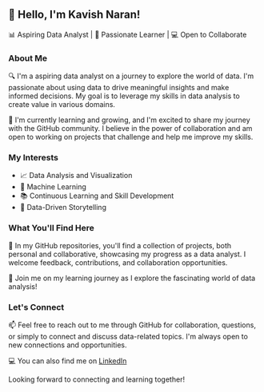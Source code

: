 

<!--
**KavishNaran/KavishNaran** is a ✨ _special_ ✨ repository because its `README.md` (this file) appears on your GitHub profile.

Here are some ideas to get you started:

- 🔭 I’m currently working on ...
- 🌱 I’m currently learning ...
- 👯 I’m looking to collaborate on ...
- 🤔 I’m looking for help with ...
- 💬 Ask me about ...
- 📫 How to reach me: ...
- 😄 Pronouns: ...
- ⚡ Fun fact: ...
-->
## 👋 Hello, I'm Kavish Naran!

📊 Aspiring Data Analyst | 🌟 Passionate Learner | 💻 Open to Collaborate

### About Me

🔍 I'm a aspiring data analyst on a journey to explore the world of data. I'm passionate about using data to drive meaningful insights and make informed decisions. My goal is to leverage my skills in data analysis to create value in various domains.

🌱 I'm currently learning and growing, and I'm excited to share my journey with the GitHub community. I believe in the power of collaboration and am open to working on projects that challenge and help me improve my skills.

### My Interests

- 📈 Data Analysis and Visualization
- 🧠 Machine Learning
- 📚 Continuous Learning and Skill Development
- 💬 Data-Driven Storytelling

### What You'll Find Here

📂 In my GitHub repositories, you'll find a collection of projects, both personal and collaborative, showcasing my progress as a data analyst. I welcome feedback, contributions, and collaboration opportunities.

🚀 Join me on my learning journey as I explore the fascinating world of data analysis!

### Let's Connect

📫 Feel free to reach out to me through GitHub for collaboration, questions, or simply to connect and discuss data-related topics. I'm always open to new connections and opportunities.

💻 You can also find me on [LinkedIn](https://www.linkedin.com/in/kavish-naran/)

Looking forward to connecting and learning together!
